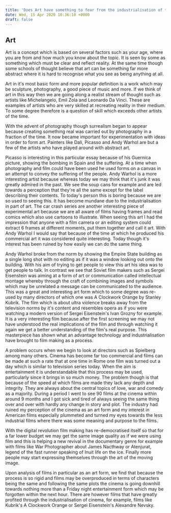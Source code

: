 ```yaml
---
title: 'Does Art have something to fear from the industrialisation of the processes?'
date: Wed, 15 Apr 2020 10:36:10 +0000
draft: false
---
```


Art
---

Art is a concept which is based on several factors such as your age, where you are from and how much you know about the topic. It is seen by some as something which must be clear and reflect reality. At the same time though some schools of thought believe that art can be something far more abstract where it is hard to recognise what you see as being anything at all.

Art in it's most basic form and more popular definition is a work which may be sculpture, photography, a good piece of music and more. If we think of art in this way then we are going along a realist stream of thought such as artists like Michelangelo, Emil Zola and Leonardo Da Vinci. These are examples of artists who are very skilled at recreating reality in their medium. To some degree therefore is a question of skill which exceeds other artists of the time.

With the advent of photography though surrealism began to appear because creating something real was carried out by photography in a fraction of the time. It now became important for experimentation with ideas in order to form art. Painters like Dali, Picasso and Andy Warhol are but a few of the artists who have played around with abstract art.

Picasso is interesting in this particular essay because of his Guernica picture, showing the bombing in Spain and the suffering. At a time when photography and film could have been used he used forms on a canvas in an attempt to convey the suffering of the people. Andy Warhol is a more interesting artist because whereas today we may think that it's junk it was greatly admired in the past. We see the soup cans for example and are led towards a perception that they're all the same except for the label describing their contents. To today's person this is boring because we are so used to seeing this. It has become mundane due to the industrialisation in part of art. The car crash series are another interesting piece of experimental art because we are all aware of films having frames and read comics which also use cartoons to illustrate. When seeing this art I had the impression that anyone with a film camera or an editing system could extract 6 frames at different moments, put them together and call it art. With Andy Warhol I would say that because of the time at which he produced his commercial art it was considered quite interesting. Today though it's interest has been ruined by how easily we can do the same thing.

Andy Warhol broke from the norm by showing the Empire State building as a single long shot with no editing as if it was a window looking out onto the building. With his aim of trying to get people to view this art his idea was to get people to talk. In contrast we see that Soviet film makers such as Sergei Eisenstein was aiming at a form of art or communication called intellectual montage whereby through the craft of combining images and symbols which may be unrelated a message can be communicated to the audience. This was a great and interesting art form which to some degree was re-used by many directors of which one was A Clockwork Orange by Stanley Kubrik. The film which is about ultra violence breaks away from the television norms by it's content and resembles opera as if you were watching a modern version of Sergei Eisenstein's Ivan Grozny for example. It is a very interesting film because after the first screening we may not have understood the real implications of the film and through watching it again we get a better understanding of the film's real purpose. This masterpiece has shown what an advantage technology and industrialisation have brought to film making as a process.

A problem occurs when we begin to look at directors such as Spielberg among many others. Cinema has become far too commercial and films can be made at such a rate that at one time in Rome one film was turned out a day which is similar to television series today. When the aim is entertainment it is understandable that this process may be used, particularly since it brings in so much money. The problem though is that because of the speed at which films are made they lack any depth and integrity. They are always about the central topics of love, war and comedy as a majority. During a period I went to see 90 films at the cinema within around 9 months and I got sick and tired of always seeing the same thing over and over with hardly any change in story and plot. The industry had ruined my perception of the cinema as an art form and my interest in American films especially plummeted and turned my eyes towards the less industrial films where there was some meaning and purpose to the films.

With the digital revolution film making has re-democratised itself so that for a far lower budget we may get the same image quality as if we were using film and this is helping a new revival in the documentary genre for example with films like War Photographer about James Nacthway or Atenjurat, legend of the fast runner speaking of Inuit life on the ice. Finally more people may start expressing themselves through the art of the moving image.

Upon analysis of films in particular as an art form, we find that because the process is so rigid and films may be overproduced in terms of characters being the same and following the same plots the cinema is going downhill towards nothing more than a Friday night entertainment form which may be forgotten within the next hour. There are however films that have greatly profited through the industrialisation of cinema, for example, films like Kubrik's A Clockwork Orange or Sergei Eisenstein's Alexandre Nevsky.